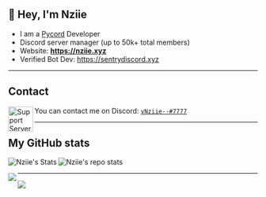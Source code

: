 ## 👋 Hey, I'm Nziie
- I am a [Pycord](https://github.com/Pycord-Development/pycord) Developer
- Discord server manager (up to 50k+ total members)
- Website: **https://nziie.xyz**
- Verified Bot Dev: https://sentrydiscord.xyz

---

## Contact

<img align="left" alt="Support Server" width="50px" src="https://user-images.githubusercontent.com/80853540/152623209-90c948e9-6ddb-47c9-ae6f-29df883272b0.png"/> You can contact me on Discord: [`vNziie--#7777`](https://discord.com/channels/@me/550476809280421903)

---

## My GitHub stats
<img align="left" alt="Nziie's Stats" src="https://github-readme-stats.vercel.app/api?username=nzii3&show_icons=true&theme=dark">

![Nziie's repo stats](https://github-profile-summary-cards.vercel.app/api/cards/most-commit-language?username=nzii3&theme=solarized_dark)

<img align="left" src="https://github-readme-stats.vercel.app/api/top-langs/?username=nzii3&layout=compact&theme=dark"/>


<hr/>

![](https://komarev.com/ghpvc/?username=Nzii3&color=blue)
